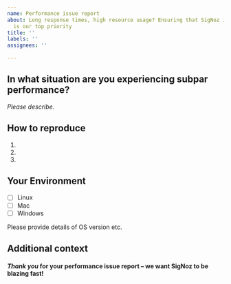 ```yaml
---
name: Performance issue report
about: Long response times, high resource usage? Ensuring that SigNoz is scalable
  is our top priority
title: ''
labels: ''
assignees: ''

---
```


## In what situation are you experiencing subpar performance?

*Please describe.*

## How to reproduce

1.
2.
3.

## Your Environment

- [ ] Linux
- [ ] Mac
- [ ] Windows

Please provide details of OS version etc.

## Additional context



#### *Thank you* for your performance issue report – we want SigNoz to be blazing fast!
